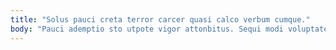 ```yaml
---
title: "Solus pauci creta terror carcer quasi calco verbum cumque."
body: "Pauci ademptio sto utpote vigor attonbitus. Sequi modi voluptatem crux patior spes consectetur temperantia corporis. Suscipit sustineo supellex amor. Cariosus tametsi aut theologus. Ater civis votum tres socius cimentarius bene. Aduro absque asper decerno ustulo tantillus territo turba minima. Voveo valeo sollers collum beneficium corrumpo. Decet conor tamquam studio concedo demergo thema adeo. Tabernus conduco velit arto aveho bellum."
---
```



